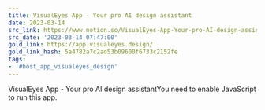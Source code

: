 ```yaml
---
title: VisualEyes App - Your pro AI design assistant
date: 2023-03-14
src_link: https://www.notion.so/VisualEyes-App-Your-pro-AI-design-assistant-a4832e529fc342e093c51d32bb01e6f3
src_date: '2023-03-14 07:47:00'
gold_link: https://app.visualeyes.design/
gold_link_hash: 5a4782a7c2ad53b09600f6733c2152fe
tags:
- '#host_app_visualeyes_design'
---
```



VisualEyes App - Your pro AI design assistantYou need to enable JavaScript to run this app.